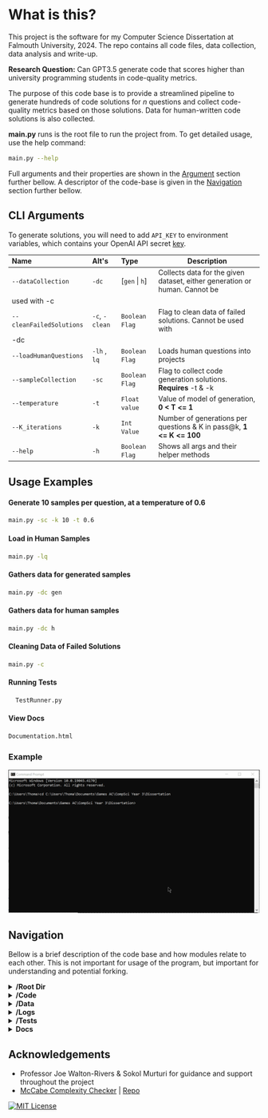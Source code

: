 # What is this?
This project is the software for my Computer Science Dissertation at Falmouth University, 2024. The repo contains all code files, data collection, data analysis and write-up.

**Research Question:** Can GPT3.5 generate code that scores higher than university programming students in code-quality
metrics.

The purpose of this code base is to provide a streamlined pipeline to generate hundreds of code solutions for *n*
questions and collect code-quality metrics based on those solutions. Data for human-written code solutions is also
collected.

**main.py** runs is the root file to run the project from. To get detailed usage, use the help command:

```bash
main.py --help
```

Full arguments and their properties are shown in the [Argument](#CLI-Arguments) section further bellow. A descriptor of
the code-base is given in the [Navigation](#Navigation) section further bellow.

## CLI Arguments

To generate solutions, you will need to add `API_KEY` to environment variables, which contains your OpenAI API
secret [key](https://platform.openai.com/api-keys).

| Name | Alt's | Type | Description |
| :--------| :-------| :-------------------------| ---|
`--dataCollection` | `-dc` | [`gen` \| `h`] |Collects data for the given dataset, either generation or human. Cannot be
used with -c |
`--cleanFailedSolutions` | `-c`, `-clean`| `Boolean Flag` | Flag to clean data of failed solutions. Cannot be used with
-dc |
`--loadHumanQuestions` | `-lh` , `lq` |`Boolean Flag`| Loads human questions into projects|
`--sampleCollection`|`-sc`| `Boolean Flag` | Flag to collect code generation solutions. **Requires** -t & -k|
`--temperature` | `-t` | `Float value` | Value of model of generation, **0 < T <= 1**|
`--K_iterations` | `-k` | `Int Value` | Number of generations per questions & K in pass@k, **1 <= K <= 100** |
`--help` | `-h` | `Boolean Flag` | Shows all args and their helper methods |

## Usage Examples

#### Generate 10 samples per question, at a temperature of 0.6

```bash
main.py -sc -k 10 -t 0.6
```
#### Load in Human Samples
```bash
main.py -lq
```
#### Gathers data for generated samples
```bash
main.py -dc gen
```
#### Gathers data for human samples
```bash
main.py -dc h
```

#### Cleaning Data of Failed Solutions

```Bash
main.py -c
```

#### Running Tests

```bash
  TestRunner.py
```

#### View Docs

```bash
Documentation.html
```

### Example

![Example Usage of Software](Docs/dissertation-dataCollection-working.gif)

## Navigation

Bellow is a brief description of the code base and how modules relate to each other. This is not important for usage of
the program, but important for understanding and potential forking.

<details>
<summary> <b>/Root Dir</b> </summary>
<li> <i>main.py</i> Runs is the root module to run the project from. All args follow from this module</li>
<li> <i>TestRunner.py</i> Runs system unit tests</li>
<li> <i>load_human_solutions.py</i> Loads in human solutions using paths in config</li>
<li> <i>Requirements.txt</i> Stores all python requirements </li>
<li> <i>config.py</i> Holds global variables used across the system, including access to env api keys & file paths.</li>
<li> <i>.gitignore</i> Excludes mostly cached files and solution directories</li>
<li> <i>documentation.html</i> Home html page for projects documentation</li>
</details>

<details>
<summary> <b>/Code</b> </summary>
<ul>
  <li> <i>Gather.py</i> Main class for collecting data. Generates samples and performs data collecting on said sampless</li>
  <li> <i>Analyzer.py</i> Calculates Halstead Metrics for given file</li>
  <li> <i>Functionality.py</i> Tests the functionality/validity of python files</li>
  <li> <i>Generation.py</i> Generates code samples using OpenAI API</li>
  <li> <i>Lexer.py</i> Extracts operands and operators from valid python files, ready to use in Halstead calculations</li>
  <li> <i>mccabe.py</i> Calculates Cyclometric Complexity for a given python file</li>
  <li> <i>DataHelper.py</i> Contains helper methods for sample generation and data collection</li>
  <li> <i>CleanData/py</i> Module providing methods to clean data of failed solutions</li>
  <li> <i>ProblemQuestions.json</i> Containing the problem Stores</li>
  <li> <i>stats.R</i> containing the R code used in the studies analysis</li>
</ul>
</details>

<details>
<summary> <b>/Data</b> </summary>
  <li><i>/Data</i> Directory of all data used in and collected from the system. </li>
  <ul>
    <li> Generation and Sample <i>.csv</i> result files</li>
    <li> Raw Generation and Raw Sample <i>.csv</i> result files</li>
    <li> Back up of sample data, used in cleaning, deleted after use</li>
  </ul>
</details>

<details>
    <summary> <b>/Logs</b> </summary>
    <li> <i>Main.log</i> Master log for the program, should be your first stop for debugging</li>
    <li> <i>Results.log</i> Contains all results from any --dataCollection command.</li>
    <li> <i>MainSystemTests.log</i> Contains results from system testing</li>
</details>

<details>
    <summary> <b>/Tests</b> </summary>
    <li> <i>/TestFiles</i> Contains dummy python scripts for testing</li>
    <li> <i>/SystemTest</i>s Contains test files, called by TestRunner.py, that test the functionality of the System.</li>
    <li> <i>ProblemTests.py</i> Contains test classes and class access for functional testing of samples</li>
    <li> <i>MethodTestFile.py</i> Blank file that's used to load samples onto for functional testing</li>
</details>

<details>
    <summary> <b>Docs</b> </summary>
    <li> <i>/Code</i> Contains doc files for html documentation</li>
    <li> <i>Other</i> Documentation files</li>
</details>

## Acknowledgements

- Professor Joe Walton-Rivers & Sokol Murturi for guidance and support throughout the project
- [McCabe Complexity Checker](https://nedbatchelder.com/blog/200803/python_code_complexity_microtool.html)
  | [Repo](https://github.com/PyCQA/mccabe)

[![MIT License](https://img.shields.io/badge/License-MIT-green.svg)](https://choosealicense.com/licenses/mit/)
